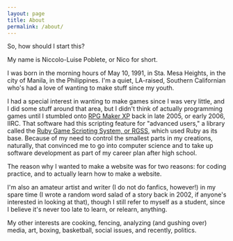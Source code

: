 ```yaml
---
layout: page
title: About
permalink: /about/
---
```


So, how should I start this?

My name is Niccolo-Luise Poblete, or Nico for short.

I was born in the morning hours of May 10, 1991, in Sta. Mesa Heights, in the city of Manila, in the Philippines. I'm a quiet, LA-raised, Southern Californian who's had a love of wanting to make stuff since my youth.

I had a special interest in wanting to make games since I was very little, and I did some stuff around that area, but I didn't think of actually programming games until I stumbled onto [RPG Maker XP](rpgxp) back in late 2005, or early 2006, IIRC. That software had this scripting feature for "advanced users," a library called the [Ruby Game Scripting System, or RGSS](rgss), which used Ruby as its base. Because of my need to control the smallest parts in my creations, naturally, that convinced me to go into computer science and to take up software development as part of my career plan after high school.

The reason why I wanted to make a website was for two reasons: for coding practice, and to actually learn how to make a website.

I'm also an amateur artist and writer (I do not do fanfics, however!) in my spare time (I wrote a random word salad of a story back in 2002, if anyone's interested in looking at that), though I still refer to myself as a student, since I believe it's never too late to learn, or relearn, anything.

My other interests are cooking, fencing, analyzing (and gushing over) media, art, boxing, basketball, social issues, and recently, politics.

[rpgxp]: https://en.wikipedia.org/wiki/RPG_Maker_XP
[rgss]: http://rmvxace.wikia.com/wiki/RGSS

